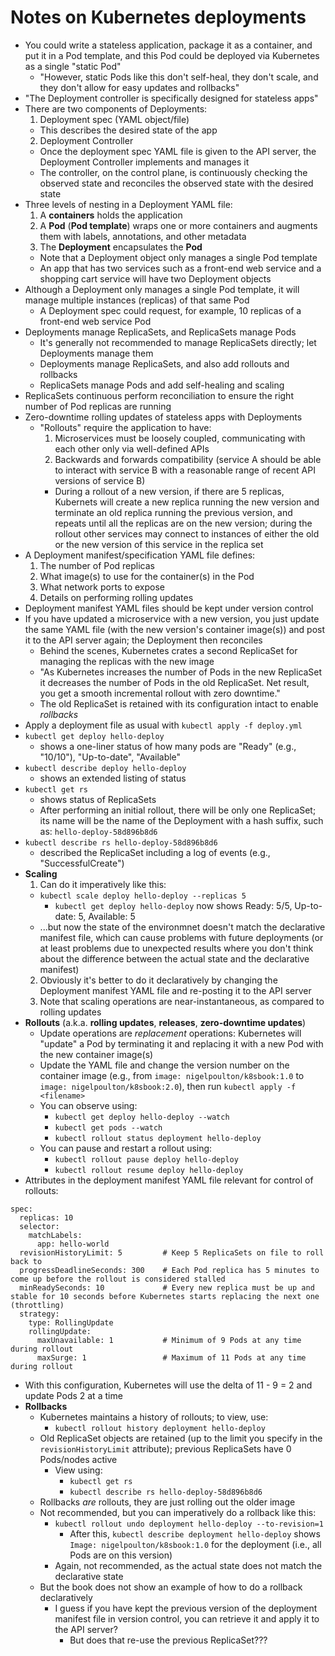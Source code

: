 # Notes on Kubernetes deployments

- You could write a stateless application, package it as a container, and put it in a Pod template, and this Pod could be deployed via Kubernetes as a single "static Pod"
  - "However, static Pods like this don't self-heal, they don't scale, and they don't allow for easy updates and rollbacks"
- "The Deployment controller is specifically designed for stateless apps"
- There are two components of Deployments:
  1. Deployment spec (YAML object/file)
    - This describes the desired state of the app
  2. Deployment Controller
    - Once the deployment spec YAML file is given to the API server, the Deployment Controller implements and manages it
    - The controller, on the control plane, is continuously checking the observed state and reconciles the observed state with the desired state
- Three levels of nesting in a Deployment YAML file:
  1. A **containers** holds the application
  2. A **Pod** (**Pod template**) wraps one or more containers and augments them with labels, annotations, and other metadata
  3. The **Deployment** encapsulates the **Pod**
    - Note that a Deployment object only manages a single Pod template
    - An app that has two services such as a front-end web service and a shopping cart service will have two Deployment objects
- Although a Deployment only manages a single Pod template, it will manage multiple instances (replicas) of that same Pod
  - A Deployment spec could request, for example, 10 replicas of a front-end web service Pod
- Deployments manage ReplicaSets, and ReplicaSets manage Pods
  - It's generally not recommended to manage ReplicaSets directly; let Deployments manage them
  - Deployments manage ReplicaSets, and also add rollouts and rollbacks
  - ReplicaSets manage Pods and add self-healing and scaling
- ReplicaSets continuous perform reconciliation to ensure the right number of Pod replicas are running
- Zero-downtime rolling updates of stateless apps with Deployments
  - "Rollouts" require the application to have:
    1. Microservices must be loosely coupled, communicating with each other only via well-defined APIs
    2. Backwards and forwards compatibility (service A should be able to interact with service B with a reasonable range of recent API versions of service B)
      - During a rollout of a new version, if there are 5 replicas, Kubernets will create a new replica running the new version and terminate an old replica running the previous version, and repeats until all the replicas are on the new version; during the rollout other services may connect to instances of either the old or the new version of this service in the replica set
- A Deployment manifest/specification YAML file defines:
  1. The number of Pod replicas
  2. What image(s) to use for the container(s) in the Pod
  3. What network ports to expose
  4. Details on performing rolling updates
- Deployment manifest YAML files should be kept under version control
- If you have updated a microservice with a new version, you just update the same YAML file (with the new version's container image(s)) and post it to the API server again; the Deployment then reconciles
  - Behind the scenes, Kubernetes crates a second ReplicaSet for managing the replicas with the new image
  - "As Kubernetes increases the number of Pods in the new ReplicaSet it decreases the number of Pods in the old ReplicaSet. Net result, you get a smooth incremental rollout with zero downtime."
  - The old ReplicaSet is retained with its configuration intact to enable *rollbacks*
- Apply a deployment file as usual with `kubectl apply -f deploy.yml`
- `kubectl get deploy hello-deploy`
  - shows a one-liner status of how many pods are "Ready" (e.g., "10/10"), "Up-to-date", "Available"
- `kubectl describe deploy hello-deploy`
  - shows an extended listing of status
- `kubectl get rs`
  - shows status of ReplicaSets
  - After performing an initial rollout, there will be only one ReplicaSet; its name will be the name of the Deployment with a hash suffix, such as: `hello-deploy-58d896b8d6`
- `kubectl describe rs hello-deploy-58d896b8d6`
  - described the ReplicaSet including a log of events (e.g., "SuccessfulCreate")
- **Scaling**
  1. Can do it imperatively like this:
    - `kubectl scale deploy hello-deploy --replicas 5`
      - `kubectl get deploy hello-deploy` now shows Ready: 5/5, Up-to-date: 5, Available: 5
    - ...but now the state of the environmnet doesn't match the declarative manifest file, which can cause problems with future deployments (or at least problems due to unexpected results where you don't think about the difference between the actual state and the declarative manifest)
  2. Obviously it's better to do it declaratively by changing the Deployment manifest YAML file and re-posting it to the API server
  3. Note that scaling operations are near-instantaneous, as compared to rolling updates
- **Rollouts** (a.k.a. **rolling updates**, **releases**, **zero-downtime updates**)
  - Update operations are *replacement* operations: Kubernetes will "update" a Pod by terminating it and replacing it with a new Pod with the new container image(s)
  - Update the YAML file and change the version number on the container image (e.g., from `image: nigelpoulton/k8sbook:1.0` to `image: nigelpoulton/k8sbook:2.0`), then run `kubectl apply -f <filename>`
  - You can observe using:
    - `kubectl get deploy hello-deploy --watch`
    - `kubectl get pods --watch`
    - `kubectl rollout status deployment hello-deploy`
  - You can pause and restart a rollout using:
    - `kubectl rollout pause deploy hello-deploy`
    - `kubectl rollout resume deploy hello-deploy`
- Attributes in the deployment manifest YAML file relevant for control of rollouts:

```
spec:
  replicas: 10
  selector:
    matchLabels:
      app: hello-world
  revisionHistoryLimit: 5         # Keep 5 ReplicaSets on file to roll back to
  progressDeadlineSeconds: 300    # Each Pod replica has 5 minutes to come up before the rollout is considered stalled
  minReadySeconds: 10             # Every new replica must be up and stable for 10 seconds before Kubernetes starts replacing the next one (throttling)
  strategy:
    type: RollingUpdate
    rollingUpdate:
      maxUnavailable: 1           # Minimum of 9 Pods at any time during rollout
      maxSurge: 1                 # Maximum of 11 Pods at any time during rollout
```
  - With this configuration, Kubernetes will use the delta of 11 - 9 = 2 and update Pods 2 at a time
- **Rollbacks**
  - Kubernetes maintains a history of rollouts; to view, use:
    - `kubectl rollout history deployment hello-deploy`
  - Old ReplicaSet objects are retained (up to the limit you specify in the `revisionHistoryLimit` attribute); previous ReplicaSets have 0 Pods/nodes active
    - View using:
      - `kubectl get rs`
      - `kubectl describe rs hello-deploy-58d896b8d6`
  - Rollbacks *are* rollouts, they are just rolling out the older image
  - Not recommended, but you can imperatively do a rollback like this:
    - `kubectl rollout undo deployment hello-deploy --to-revision=1`
      - After this, `kubectl describe deployment hello-deploy` shows `Image: nigelpoulton/k8sbook:1.0` for the deployment (i.e., all Pods are on this version)
    - Again, not recommended, as the actual state does not match the declarative state
  - But the book does not show an example of how to do a rollback declaratively
    - I guess if you have kept the previous version of the deployment manifest file in version control, you can retrieve it and apply it to the API server?
      - But does that re-use the previous ReplicaSet???
  












